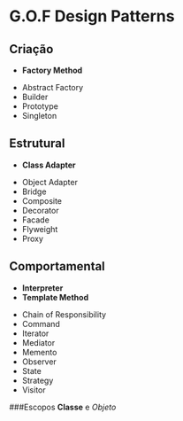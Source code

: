 # G.O.F Design Patterns

## Criação
* **Factory Method**
- Abstract Factory
- Builder
- Prototype
- Singleton

## Estrutural
* **Class Adapter**
- Object Adapter
- Bridge
- Composite
- Decorator
- Facade
- Flyweight
- Proxy

## Comportamental
* **Interpreter**
* **Template Method**
- Chain of Responsibility
- Command
- Iterator
- Mediator
- Memento
- Observer
- State
- Strategy
- Visitor

###Escopos
**Classe** e _Objeto_
